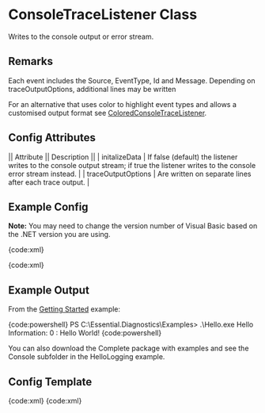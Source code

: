 # ConsoleTraceListener Class

Writes to the console output or error stream.

## Remarks

Each event includes the Source, EventType, Id and Message. Depending on 
traceOutputOptions, additional lines may be written

For an alternative that uses color to highlight event types and allows a
customised output format see [ColoredConsoleTraceListener](ColoredConsoleTraceListener).
	
## Config Attributes

|| Attribute || Description ||
| initalizeData | If false (default) the listener writes to the console output stream; if true the listener writes to the console error stream instead. |
| traceOutputOptions | Are written on separate lines after each trace output. |

## Example Config

**Note:** You may need to change the version number of Visual Basic based on the .NET version you are using.

{code:xml}
<?xml version="1.0" encoding="utf-8" ?>
<configuration>
  <system.diagnostics>
    <sharedListeners>
      <add name="console"
         type="System.Diagnostics.ConsoleTraceListener" />
    </sharedListeners>
    <sources>
      <source name="ExampleSource" switchValue="All">
        <listeners>
          <clear />
          <add name="console" />
        </listeners>
      </source>
    </sources>
  </system.diagnostics>
</configuration>
{code:xml}

## Example Output

From the [Getting Started](Getting-Started) example:

{code:powershell}
PS C:\Essential.Diagnostics\Examples> .\Hello.exe
Hello Information: 0 : Hello World!
{code:powershell}

You can also download the Complete package with examples and see the Console subfolder in the HelloLogging example.

## Config Template

{code:xml}
<add name="console"
  type="System.Diagnostics.ConsoleTraceListener"
  initalizeData="false|true"
  traceOutputOptions="ProcessId,LogicalOperationStack,ThreadId,DateTime,Timestamp,Callstack"
  />
{code:xml}
